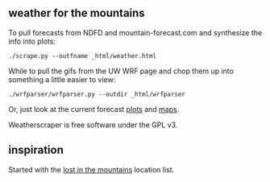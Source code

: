 ## weather for the mountains

To pull forecasts from NDFD and mountain-forecast.com and synthesize the info into plots:

    ./scrape.py --outfname _html/weather.html

While to pull the gifs from the UW WRF page and chop them up into something a little easier to view:

    ./wrfparser/wrfparser.py --outdir _html/wrfparser

Or, just look at the current forecast [plots](http://psathyrella.github.io/weatherscraper/weather.html) and [maps](http://psathyrella.github.io/wrfparser/4km_3-hour-precip.html).

Weatherscraper is free software under the GPL v3.

## inspiration

Started with the [lost in the mountains](http://lost-in-the-mountains.com/washington_climbing.php) location list.
